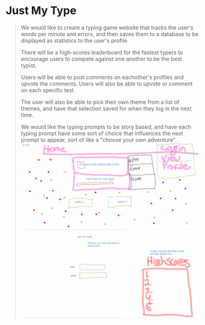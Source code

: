 # Just My Type

> We would like to create a typing game website that tracks the user's words per minute and errors, and then saves them to a database to be displayed as statistics to the user's profile.
>
> There will be a high-scores leaderboard for the fastest typers to encourage users to compete against one another to be the best typist.
>
> Users will be able to post comments on eachother's profiles and upvote the comments. Users will also be able to upvote or comment on each specific test.
>
> The user will also be able to pick their own theme from a list of themes, and have that selection saved for when they log in the next time.
>
> We would like the typing prompts to be story based, and have each typing prompt have some sort of choice that influences the next prompt to appear, sort of like a "choose your own adventure".
![Screenshot1](/SCREENSHOT1.JPG)
![Screenshot2](/SCREENSHOT2.JPG)